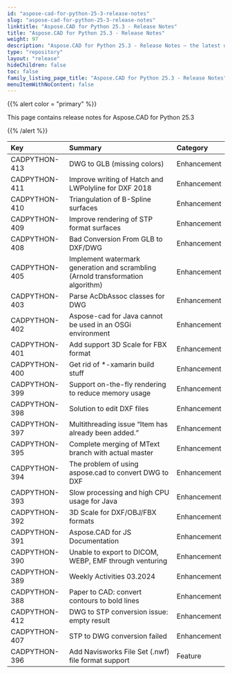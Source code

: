```yaml
---
id: "aspose-cad-for-python-25-3-release-notes"
slug: "aspose-cad-for-python-25-3-release-notes"
linktitle: "Aspose.CAD for Python 25.3 - Release Notes"
title: "Aspose.CAD for Python 25.3 - Release Notes"
weight: 97
description: "Aspose.CAD for Python 25.3 - Release Notes – the latest updates and fixes."
type: "repository"
layout: "release"
hideChildren: false
toc: false
family_listing_page_title: "Aspose.CAD for Python 25.3 - Release Notes"
menuItemWithNoContent: false
---
```


{{% alert color = "primary" %}}

This page contains release notes for Aspose.CAD for Python 25.3

{{% /alert %}}


|**Key**|**Summary**|**Category**|
| :- | :- | :- |
| CADPYTHON-413 | DWG to GLB (missing colors) | Enhancement |
| CADPYTHON-411 | Improve writing of Hatch and LWPolyline for DXF 2018 | Enhancement |
| CADPYTHON-410 | Triangulation of B-Spline surfaces | Enhancement |
| CADPYTHON-409 | Improve rendering of STP format surfaces | Enhancement |
| CADPYTHON-408 | Bad Conversion From GLB to DXF/DWG | Enhancement |
| CADPYTHON-405 | Implement watermark generation and scrambling (Arnold transformation algorithm) | Enhancement |
| CADPYTHON-403 | Parse AcDbAssoc classes for DWG | Enhancement |
| CADPYTHON-402 | Aspose-cad for Java cannot be used in an OSGi environment | Enhancement |
| CADPYTHON-401 | Add support 3D Scale for FBX format | Enhancement |
| CADPYTHON-400 | Get rid of *-xamarin build stuff | Enhancement |
| CADPYTHON-399 | Support on-the-fly rendering to reduce memory usage | Enhancement |
| CADPYTHON-398 | Solution to edit DXF files | Enhancement |
| CADPYTHON-397 | Multithreading issue “Item has already been added.” | Enhancement |
| CADPYTHON-395 | Complete merging of MText branch with actual master | Enhancement |
| CADPYTHON-394 | The problem of using aspose.cad to convert DWG to DXF  | Enhancement |
| CADPYTHON-393 | Slow processing and high CPU usage for Java | Enhancement |
| CADPYTHON-392 | 3D Scale for DXF/OBJ/FBX formats | Enhancement |
| CADPYTHON-391 | Aspose.CAD for JS Documentation | Enhancement |
| CADPYTHON-390 | Unable to export to DICOM, WEBP, EMF through venturing | Enhancement |
| CADPYTHON-389 | Weekly Activities 03.2024 | Enhancement |
| CADPYTHON-388 | Paper to CAD: convert contours to bold lines | Enhancement |
| CADPYTHON-412 | DWG to STP conversion issue: empty result | Enhancement |
| CADPYTHON-407 | STP to DWG conversion failed | Enhancement |
| CADPYTHON-396 | Add Navisworks File Set (.nwf) file format support | Feature |

